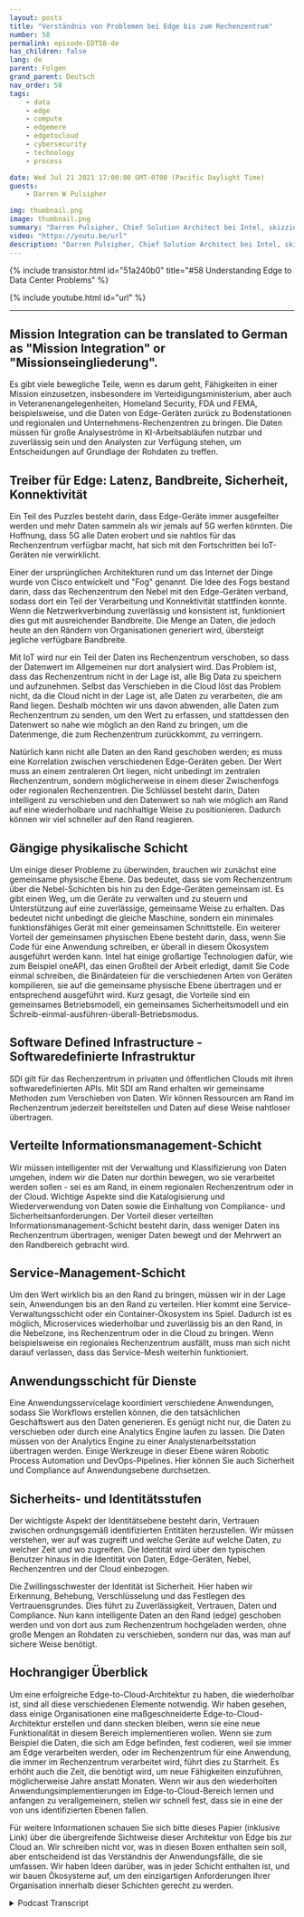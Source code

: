 ```yaml
---
layout: posts
title: "Verständnis von Problemen bei Edge bis zum Rechenzentrum"
number: 58
permalink: episode-EDT58-de
has_children: false
lang: de
parent: Folgen
grand_parent: Deutsch
nav_order: 58
tags:
    - data
    - edge
    - compute
    - edgemere
    - edgetocloud
    - cybersecurity
    - technology
    - process

date: Wed Jul 21 2021 17:00:00 GMT-0700 (Pacific Daylight Time)
guests:
    - Darren W Pulsipher

img: thumbnail.png
image: thumbnail.png
summary: "Darren Pulsipher, Chief Solution Architect bei Intel, skizziert die häufigen Probleme in Edge-zu-Rechenzentrum-Architekturen, die er im öffentlichen Sektor beobachtet und mit Kunden diskutiert hat. Er stellt die ideale Architektur vor, um diese Probleme zu lösen."
video: "https://youtu.be/url"
description: "Darren Pulsipher, Chief Solution Architect bei Intel, skizziert die häufigen Probleme in Edge-zu-Rechenzentrum-Architekturen, die er im öffentlichen Sektor beobachtet und mit Kunden diskutiert hat. Er stellt die ideale Architektur vor, um diese Probleme zu lösen."
---
```


<div>
{% include transistor.html id="51a240b0" title="#58 Understanding Edge to Data Center Problems" %}

{% include youtube.html id="url" %}
</div>

---

## Mission Integration can be translated to German as "Mission Integration" or "Missionseingliederung".

Es gibt viele bewegliche Teile, wenn es darum geht, Fähigkeiten in einer Mission einzusetzen, insbesondere im Verteidigungsministerium, aber auch in Veteranenangelegenheiten, Homeland Security, FDA und FEMA, beispielsweise, und die Daten von Edge-Geräten zurück zu Bodenstationen und regionalen und Unternehmens-Rechenzentren zu bringen. Die Daten müssen für große Analyseströme in KI-Arbeitsabläufen nutzbar und zuverlässig sein und den Analysten zur Verfügung stehen, um Entscheidungen auf Grundlage der Rohdaten zu treffen.

## Treiber für Edge: Latenz, Bandbreite, Sicherheit, Konnektivität

Ein Teil des Puzzles besteht darin, dass Edge-Geräte immer ausgefeilter werden und mehr Daten sammeln als wir jemals auf 5G werfen könnten. Die Hoffnung, dass 5G alle Daten erobert und sie nahtlos für das Rechenzentrum verfügbar macht, hat sich mit den Fortschritten bei IoT-Geräten nie verwirklicht.

Einer der ursprünglichen Architekturen rund um das Internet der Dinge wurde von Cisco entwickelt und "Fog" genannt. Die Idee des Fogs bestand darin, dass das Rechenzentrum den Nebel mit den Edge-Geräten verband, sodass dort ein Teil der Verarbeitung und Konnektivität stattfinden konnte. Wenn die Netzwerkverbindung zuverlässig und konsistent ist, funktioniert dies gut mit ausreichender Bandbreite. Die Menge an Daten, die jedoch heute an den Rändern von Organisationen generiert wird, übersteigt jegliche verfügbare Bandbreite.

Mit IoT wird nur ein Teil der Daten ins Rechenzentrum verschoben, so dass der Datenwert im Allgemeinen nur dort analysiert wird. Das Problem ist, dass das Rechenzentrum nicht in der Lage ist, alle Big Data zu speichern und aufzunehmen. Selbst das Verschieben in die Cloud löst das Problem nicht, da die Cloud nicht in der Lage ist, alle Daten zu verarbeiten, die am Rand liegen. Deshalb möchten wir uns davon abwenden, alle Daten zum Rechenzentrum zu senden, um den Wert zu erfassen, und stattdessen den Datenwert so nahe wie möglich an den Rand zu bringen, um die Datenmenge, die zum Rechenzentrum zurückkommt, zu verringern.

Natürlich kann nicht alle Daten an den Rand geschoben werden; es muss eine Korrelation zwischen verschiedenen Edge-Geräten geben. Der Wert muss an einem zentraleren Ort liegen, nicht unbedingt im zentralen Rechenzentrum, sondern möglicherweise in einem dieser Zwischenfogs oder regionalen Rechenzentren. Die Schlüssel besteht darin, Daten intelligent zu verschieben und den Datenwert so nah wie möglich am Rand auf eine wiederholbare und nachhaltige Weise zu positionieren. Dadurch können wir viel schneller auf den Rand reagieren.

## Gängige physikalische Schicht

Um einige dieser Probleme zu überwinden, brauchen wir zunächst eine gemeinsame physische Ebene. Das bedeutet, dass sie vom Rechenzentrum über die Nebel-Schichten bis hin zu den Edge-Geräten gemeinsam ist. Es gibt einen Weg, um die Geräte zu verwalten und zu steuern und Unterstützung auf eine zuverlässige, gemeinsame Weise zu erhalten. Das bedeutet nicht unbedingt die gleiche Maschine, sondern ein minimales funktionsfähiges Gerät mit einer gemeinsamen Schnittstelle. Ein weiterer Vorteil der gemeinsamen physischen Ebene besteht darin, dass, wenn Sie Code für eine Anwendung schreiben, er überall in diesem Ökosystem ausgeführt werden kann. Intel hat einige großartige Technologien dafür, wie zum Beispiel oneAPI, das einen Großteil der Arbeit erledigt, damit Sie Code einmal schreiben, die Binärdateien für die verschiedenen Arten von Geräten kompilieren, sie auf die gemeinsame physische Ebene übertragen und er entsprechend ausgeführt wird. Kurz gesagt, die Vorteile sind ein gemeinsames Betriebsmodell, ein gemeinsames Sicherheitsmodell und ein Schreib-einmal-ausführen-überall-Betriebsmodus.

## Software Defined Infrastructure - Softwaredefinierte Infrastruktur

SDI gilt für das Rechenzentrum in privaten und öffentlichen Clouds mit ihren softwaredefinierten APIs. Mit SDI am Rand erhalten wir gemeinsame Methoden zum Verschieben von Daten. Wir können Ressourcen am Rand im Rechenzentrum jederzeit bereitstellen und Daten auf diese Weise nahtloser übertragen.

## Verteilte Informationsmanagement-Schicht

Wir müssen intelligenter mit der Verwaltung und Klassifizierung von Daten umgehen, indem wir die Daten nur dorthin bewegen, wo sie verarbeitet werden sollen - sei es am Rand, in einem regionalen Rechenzentrum oder in der Cloud. Wichtige Aspekte sind die Katalogisierung und Wiederverwendung von Daten sowie die Einhaltung von Compliance- und Sicherheitsanforderungen. Der Vorteil dieser verteilten Informationsmanagement-Schicht besteht darin, dass weniger Daten ins Rechenzentrum übertragen, weniger Daten bewegt und der Mehrwert an den Randbereich gebracht wird.

## Service-Management-Schicht

Um den Wert wirklich bis an den Rand zu bringen, müssen wir in der Lage sein, Anwendungen bis an den Rand zu verteilen. Hier kommt eine Service-Verwaltungsschicht oder ein Container-Ökosystem ins Spiel. Dadurch ist es möglich, Microservices wiederholbar und zuverlässig bis an den Rand, in die Nebelzone, ins Rechenzentrum oder in die Cloud zu bringen. Wenn beispielsweise ein regionales Rechenzentrum ausfällt, muss man sich nicht darauf verlassen, dass das Service-Mesh weiterhin funktioniert.

## Anwendungsschicht für Dienste

Eine Anwendungsservicelage koordiniert verschiedene Anwendungen, sodass Sie Workflows erstellen können, die den tatsächlichen Geschäftswert aus den Daten generieren. Es genügt nicht nur, die Daten zu verschieben oder durch eine Analytics Engine laufen zu lassen. Die Daten müssen von der Analytics Engine zu einer Analystenarbeitsstation übertragen werden. Einige Werkzeuge in dieser Ebene wären Robotic Process Automation und DevOps-Pipelines. Hier können Sie auch Sicherheit und Compliance auf Anwendungsebene durchsetzen.

## Sicherheits- und Identitätsstufen

Der wichtigste Aspekt der Identitätsebene besteht darin, Vertrauen zwischen ordnungsgemäß identifizierten Entitäten herzustellen. Wir müssen verstehen, wer auf was zugreift und welche Geräte auf welche Daten, zu welcher Zeit und wo zugreifen. Die Identität wird über den typischen Benutzer hinaus in die Identität von Daten, Edge-Geräten, Nebel, Rechenzentren und der Cloud einbezogen.

Die Zwillingsschwester der Identität ist Sicherheit. Hier haben wir Erkennung, Behebung, Verschlüsselung und das Festlegen des Vertrauensgrundes. Dies führt zu Zuverlässigkeit, Vertrauen, Daten und Compliance. Nun kann intelligente Daten an den Rand (edge) geschoben werden und von dort aus zum Rechenzentrum hochgeladen werden, ohne große Mengen an Rohdaten zu verschieben, sondern nur das, was man auf sichere Weise benötigt.

## Hochrangiger Überblick

Um eine erfolgreiche Edge-to-Cloud-Architektur zu haben, die wiederholbar ist, sind all diese verschiedenen Elemente notwendig. Wir haben gesehen, dass einige Organisationen eine maßgeschneiderte Edge-to-Cloud-Architektur erstellen und dann stecken bleiben, wenn sie eine neue Funktionalität in diesem Bereich implementieren wollen. Wenn sie zum Beispiel die Daten, die sich am Edge befinden, fest codieren, weil sie immer am Edge verarbeiten werden, oder im Rechenzentrum für eine Anwendung, die immer im Rechenzentrum verarbeitet wird, führt dies zu Starrheit. Es erhöht auch die Zeit, die benötigt wird, um neue Fähigkeiten einzuführen, möglicherweise Jahre anstatt Monaten. Wenn wir aus den wiederholten Anwendungsimplementierungen im Edge-to-Cloud-Bereich lernen und anfangen zu verallgemeinern, stellen wir schnell fest, dass sie in eine der von uns identifizierten Ebenen fallen.

Für weitere Informationen schauen Sie sich bitte dieses Papier (inklusive Link) über die übergreifende Sichtweise dieser Architektur von Edge bis zur Cloud an. Wir schreiben nicht vor, was in diesen Boxen enthalten sein soll, aber entscheidend ist das Verständnis der Anwendungsfälle, die sie umfassen. Wir haben Ideen darüber, was in jeder Schicht enthalten ist, und wir bauen Ökosysteme auf, um den einzigartigen Anforderungen Ihrer Organisation innerhalb dieser Schichten gerecht zu werden.



<details>
<summary> Podcast Transcript </summary>

<p></p>

</details>
